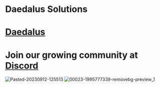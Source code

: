 # Daedalus Solutions

# [Daedalus](daedalus.codes)


# Join our growing community at [Discord](discord.gg/daedalusdev)

![Pasted-20230912-125513](https://github.com/daedalus-developers/.github/assets/144696210/9c9cd5da-e024-45be-a9da-bcf32793b67e)
![00023-1995777339-removebg-preview_1](https://github.com/daedalus-developers/.github/assets/144696210/f55348d0-0653-4375-a78a-3a5e25671a8e)
